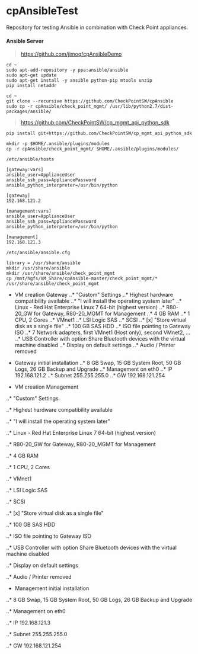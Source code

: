 # cpAnsibleTest

Repository for testing Ansible in combination with Check Point appliances.

#### Ansible Server
> https://github.com/jimoq/cpAnsibleDemo
```
cd ~
sudo apt-add-repository -y ppa:ansible/ansible
sudo apt-get update
sudo apt-get install -y ansible python-pip mtools unzip
pip install netaddr

cd ~
git clone --recursive https://github.com/CheckPointSW/cpAnsible
sudo cp -r cpAnsible/check_point_mgmt/ /usr/lib/python2.7/dist-packages/ansible/
```

> https://github.com/CheckPointSW/cp_mgmt_api_python_sdk
```
pip install git+https://github.com/CheckPointSW/cp_mgmt_api_python_sdk

mkdir -p $HOME/.ansible/plugins/modules
cp -r cpAnsible/check_point_mgmt/ $HOME/.ansible/plugins/modules/
```


```
/etc/ansible/hosts

[gateway:vars]
ansible_user=ApplianceUser
ansible_ssh_pass=AppliancePassword
ansible_python_interpreter=/usr/bin/python

[gateway]
192.168.121.2

[management:vars]
ansible_user=ApplianceUser
ansible_ssh_pass=AppliancePassword
ansible_python_interpreter=/usr/bin/python

[management]
192.168.121.3
```


```
/etc/ansible/ansible.cfg

library = /usr/share/ansible
mkdir /usr/share/ansible
mkdir /usr/share/ansible/check_point_mgmt
cp /mnt/hgfs/VM_Share/cpAnsible-master/check_point_mgmt/* /usr/share/ansible/check_point_mgmt
```

* VM creation Gateway
..* "Custom" Settings
..* Highest hardware compatibility available
..* "I will install the operating system later"
..* Linux - Red Hat Enterprise Linux 7 64-bit (highest version)
..* R80-20_GW for Gateway, R80-20_MGMT for Management
..* 4 GB RAM
..* 1 CPU, 2 Cores
..* VMnet1
..* LSI Logic SAS
..* SCSI
..* [x] "Store virtual disk as a single file"
..* 100 GB SAS HDD
..* ISO file pointing to Gateway ISO
..* 7 Network adapters, first VMnet1 (Host only), second VMnet2, ...
..* USB Controller with option Share Bluetooth devices with the virtual machine disabled
..* Display on default settings
..* Audio / Printer removed

* Gateway initial installation
..* 8 GB Swap, 15 GB System Root, 50 GB Logs, 26 GB Backup and Upgrade
..* Management on eth0
..* IP 192.168.121.2
..* Subnet 255.255.255.0
..* GW 192.168.121.254




* VM creation Management

..* "Custom" Settings

..* Highest hardware compatibility available

..* "I will install the operating system later"

..* Linux - Red Hat Enterprise Linux 7 64-bit (highest version)

..* R80-20_GW for Gateway, R80-20_MGMT for Management

..* 4 GB RAM

..* 1 CPU, 2 Cores

..* VMnet1

..* LSI Logic SAS

..* SCSI

..* [x] "Store virtual disk as a single file"

..* 100 GB SAS HDD

..* ISO file pointing to Gateway ISO

..* USB Controller with option Share Bluetooth devices with the virtual machine disabled

..* Display on default settings

..* Audio / Printer removed


* Management initial installation

..* 8 GB Swap, 15 GB System Root, 50 GB Logs, 26 GB Backup and Upgrade

..* Management on eth0

..* IP 192.168.121.3

..* Subnet 255.255.255.0

..* GW 192.168.121.254








